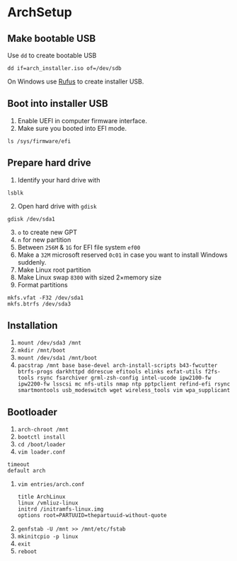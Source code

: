 # ArchSetup

## Make bootable USB

Use `dd` to create bootable USB

```
dd if=arch_installer.iso of=/dev/sdb 
```
On Windows use [Rufus](https://rufus.akeo.ie) to create installer USB.

## Boot into installer USB

1. Enable UEFI in computer firmware interface.
2. Make sure you booted into EFI mode.
```
ls /sys/firmware/efi
```

## Prepare hard drive

1. Identify your hard drive with
```
lsblk
```
2. Open hard drive with `gdisk`
```
gdisk /dev/sda1
```
3. `o` to create new GPT
4. `n` for new partition
5. Between `256M` & `1G` for EFI file system `ef00`
6. Make a `32M` microsoft reserved `0c01` in case you want to install Windows suddenly.
7. Make Linux root partition
8. Make Linux swap `8300` with sized 2×memory size
9. Format partitions
```
mkfs.vfat -F32 /dev/sda1
mkfs.btrfs /dev/sda3
```

## Installation

1. `mount /dev/sda3 /mnt`
2. `mkdir /mnt/boot`
3. `mount /dev/sda1 /mnt/boot`
4. `pacstrap /mnt base base-devel arch-install-scripts b43-fwcutter btrfs-progs darkhttpd ddrescue efitools elinks exfat-utils f2fs-tools rsync fsarchiver grml-zsh-config intel-ucode ipw2100-fw ipw2200-fw lsscsi mc nfs-utils nmap ntp pptpclient refind-efi rsync smartmontools usb_modeswitch wget wireless_tools vim wpa_supplicant`

## Bootloader

1. `arch-chroot /mnt`
1. `bootctl install`
1. `cd /boot/loader`
1. `vim loader.conf`
```
timeout 
default arch
```
1. `vim entries/arch.conf`
    ```
    title ArchLinux
    linux /vmliuz-linux
    initrd /initramfs-linux.img
    options root=PARTUUID=thepartuuid-without-quote
    ```
1. `genfstab -U /mnt >> /mnt/etc/fstab`
1. `mkinitcpio -p linux`
1. `exit`
1. `reboot`
